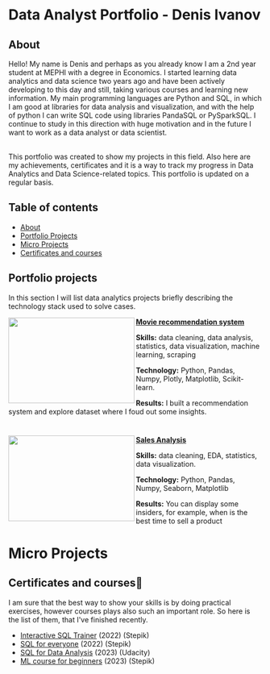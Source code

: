 # Data Analyst Portfolio - Denis Ivanov

## About
Hello! My name is Denis and perhaps as you already know I am a 2nd year student at MEPHI with a degree in Economics. I started learning data analytics and data science two years ago and have been actively developing to this day and still, taking various courses and learning new information. My main programming languages are Python and SQL, in which I am good at libraries for data analysis and visualization, and with the help of python I can write SQL code using libraries PandaSQL or PySparkSQL. I continue to study in this direction with huge motivation and in the future I want to work as a data analyst or data scientist. 

<br>
This portfolio was created to show my projects in this field. Also here are my achievements, certificates and it is a way to track my progress in Data Analytics and Data Science-related topics. This portfolio is updated on a regular basis.
<br>

## Table of contents
- [About](#about)
- [Portfolio Projects](#portfolio-projects)
- [Micro Projects](#micro-projects)
- [Certificates and courses](#certificates-and-courses)



## Portfolio projects
In this section I will list data analytics projects briefly describing the technology stack used to solve cases.

<img align="left" width="250" height="170" src="https://cdnstatic.rg.ru/uploads/images/157/11/13/900.jpg"> **[Movie recommendation system](https://github.com/deNzik3/data_analytics_projects/blob/main/movie_rec.ipynb)**

**Skills:** data cleaning, data analysis, statistics, data visualization, machine learning, scraping 


**Technology:** Python, Pandas, Numpy, Plotly, Matplotlib, Scikit-learn.


**Results:** I built a recommendation system and explore dataset where I foud out some insights.  



#


<img align="left" width="250" height="170" src="http://www.bscorecard.net/wp-content/uploads/2018/04/grafico-sales-up-cover-article.png"> **[Sales Analysis](https://github.com/deNzik3/data_analytics_projects/blob/main/sales_EDA%2Bvisualization%2BSQL.ipynb)**

**Skills:** data cleaning, EDA, statistics, data visualization.  


**Technology:** Python, Pandas, Numpy, Seaborn, Matplotlib


**Results:** You can display some insiders, for example, when is the best time to sell a product



##




# Micro Projects


















## Certificates and courses📜

I am sure that the best way to show your skills is by doing practical exercises, however courses plays also such an important role. So here is the list of them, that I've finished recently.

* [Interactive SQL Trainer](https://stepik.org/cert/1959546) (2022) (Stepik)
* [SQL for everyone](https://stepik.org/cert/1574139) (2022) (Stepik)
* [SQL for Data Analysis](https://disk.yandex.ru/i/AX2bJUKksYDbDg) (2023) (Udacity)
* [ML course for beginners](https://disk.yandex.ru/i/Sv_3XgOED6D1Ig) (2023) (Stepik)

